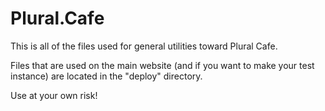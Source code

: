 # Plural.Cafe

This is all of the files used for general utilities toward Plural Cafe.

Files that are used on the main website (and if you want to make your test instance) are located in the "deploy" directory.

Use at your own risk!
